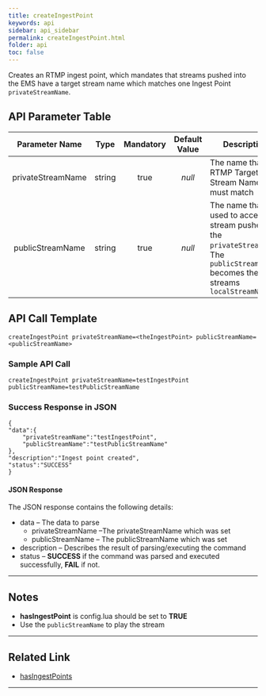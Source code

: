 ```yaml
---
title: createIngestPoint
keywords: api
sidebar: api_sidebar
permalink: createIngestPoint.html
folder: api
toc: false
---
```




Creates an RTMP ingest point, which mandates that streams pushed into the EMS have a target stream name which matches one Ingest Point `privateStreamName`.





## API Parameter Table

|  Parameter Name   |  Type  | Mandatory | Default Value | Description                              |
| :---------------: | :----: | :-------: | :-----------: | ---------------------------------------- |
| privateStreamName | string |   true    |    *null*     | The name that RTMP Target Stream Names must match |
| publicStreamName  | string |   true    |    *null*     | The name that is used to access the stream pushed to the `privateStreamName`. The `publicStreamName` becomes the streams `localStreamName` |



## API Call Template

``` 
createIngestPoint privateStreamName=<theIngestPoint> publicStreamName=<publicStreamName>
```



### Sample API Call

``` 
createIngestPoint privateStreamName=testIngestPoint publicStreamName=testPublicStreamName
```

### Success Response in JSON

``` 
{
"data":{
    "privateStreamName":"testIngestPoint",
    "publicStreamName":"testPublicStreamName"
},
"description":"Ingest point created",
"status":"SUCCESS"
}
```



#### JSON Response

The JSON response contains the following details:

- data – The data to parse
  - privateStreamName –The privateStreamName which was set
  - publicStreamName – The publicStreamName which was set
- description – Describes the result of parsing/executing the command
- status – **SUCCESS** if the command was parsed and executed successfully, **FAIL** if not.

------

## Notes

- **hasIngestPoint** is config.lua should be set to **TRUE**
- Use the `publicStreamName` to play the stream

------

## Related Link

- [hasIngestPoints](../userguide_configlua.html#hasingestpoints)

------
